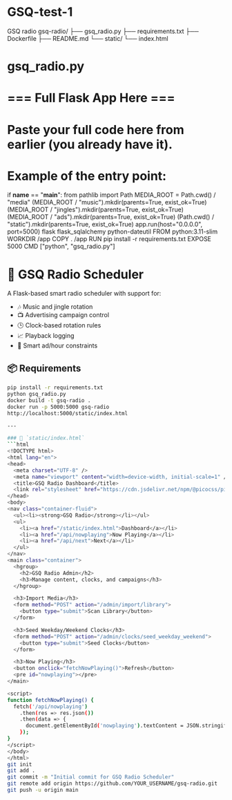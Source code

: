 # GSQ-test-1
GSQ radio 
gsq-radio/
├── gsq_radio.py
├── requirements.txt
├── Dockerfile
├── README.md
└── static/
    └── index.html
# gsq_radio.py
# === Full Flask App Here ===
# Paste your full code here from earlier (you already have it).

# Example of the entry point:
if __name__ == "__main__":
    from pathlib import Path
    MEDIA_ROOT = Path.cwd() / "media"
    (MEDIA_ROOT / "music").mkdir(parents=True, exist_ok=True)
    (MEDIA_ROOT / "jingles").mkdir(parents=True, exist_ok=True)
    (MEDIA_ROOT / "ads").mkdir(parents=True, exist_ok=True)
    (Path.cwd() / "static").mkdir(parents=True, exist_ok=True)
    app.run(host="0.0.0.0", port=5000)
flask
flask_sqlalchemy
python-dateutil
FROM python:3.11-slim
WORKDIR /app
COPY . /app
RUN pip install -r requirements.txt
EXPOSE 5000
CMD ["python", "gsq_radio.py"]
# 🎵 GSQ Radio Scheduler

A Flask-based smart radio scheduler with support for:
- 🎶 Music and jingle rotation
- 📺 Advertising campaign control
- 🕒 Clock-based rotation rules
- 📈 Playback logging
- 🧠 Smart ad/hour constraints

## 📦 Requirements

```bash
pip install -r requirements.txt
python gsq_radio.py
docker build -t gsq-radio .
docker run -p 5000:5000 gsq-radio
http://localhost:5000/static/index.html

---

### 📁 `static/index.html`
```html
<!DOCTYPE html>
<html lang="en">
<head>
  <meta charset="UTF-8" />
  <meta name="viewport" content="width=device-width, initial-scale=1" />
  <title>GSQ Radio Dashboard</title>
  <link rel="stylesheet" href="https://cdn.jsdelivr.net/npm/@picocss/pico@1/css/pico.min.css" />
</head>
<body>
<nav class="container-fluid">
  <ul><li><strong>GSQ Radio</strong></li></ul>
  <ul>
    <li><a href="/static/index.html">Dashboard</a></li>
    <li><a href="/api/nowplaying">Now Playing</a></li>
    <li><a href="/api/next">Next</a></li>
  </ul>
</nav>
<main class="container">
  <hgroup>
    <h2>GSQ Radio Admin</h2>
    <h3>Manage content, clocks, and campaigns</h3>
  </hgroup>

  <h3>Import Media</h3>
  <form method="POST" action="/admin/import/library">
    <button type="submit">Scan Library</button>
  </form>

  <h3>Seed Weekday/Weekend Clocks</h3>
  <form method="POST" action="/admin/clocks/seed_weekday_weekend">
    <button type="submit">Seed Clocks</button>
  </form>

  <h3>Now Playing</h3>
  <button onclick="fetchNowPlaying()">Refresh</button>
  <pre id="nowplaying"></pre>
</main>

<script>
function fetchNowPlaying() {
  fetch('/api/nowplaying')
    .then(res => res.json())
    .then(data => {
      document.getElementById('nowplaying').textContent = JSON.stringify(data, null, 2);
    });
}
</script>
</body>
</html>
git init
git add .
git commit -m "Initial commit for GSQ Radio Scheduler"
git remote add origin https://github.com/YOUR_USERNAME/gsq-radio.git
git push -u origin main
